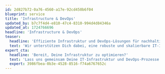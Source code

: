 ```yaml
---
id: 2d827b72-0a76-4560-a17e-92cd450b6f04
blueprint: service
title: 'Infrastructure & DevOps'
updated_by: b7c7f4d4-e810-47c4-8310-994d4d84346a
updated_at: 1724766696
headline: 'Infrastructure & DevOps'
teaser:
  headline: 'Effiziente Infrastruktur und DevOps-Lösungen für nachhaltigen Erfolg'
  text: 'Wir unterstützen Dich dabei, eine robuste und skalierbare IT-Infrastruktur zu schaffen und DevOps-Prozesse zu implementieren, die eine schnelle und zuverlässige Software-Bereitstellung ermöglichen.'
expert_cta:
  headline: 'Bereit, Deine Infrastruktur zu optimieren?'
  text: 'Lass uns gemeinsam Deine IT-Infrastruktur und DevOps-Prozesse auf das nächste Level heben. Kontaktiere uns für ein unverbindliches Beratungsgespräch und erfahre, wie wir Dir helfen können, Deine Ziele zu erreichen.'
  expert: 3986fbea-0b3e-4528-8516-f74a6767652c
---
```

